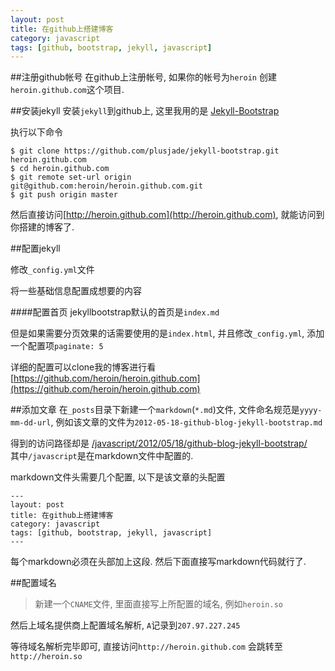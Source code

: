 ```yaml
---
layout: post
title: 在github上搭建博客
category: javascript
tags: [github, bootstrap, jekyll, javascript]
---
```


##注册github帐号
在github上注册帐号, 如果你的帐号为`heroin`
创建`heroin.github.com`这个项目.


##安装jekyll
安装`jekyll`到github上, 这里我用的是
[Jekyll-Bootstrap](http://jekyllbootstrap.com/)

执行以下命令

    $ git clone https://github.com/plusjade/jekyll-bootstrap.git heroin.github.com
    $ cd heroin.github.com
    $ git remote set-url origin git@github.com:heroin/heroin.github.com.git
    $ git push origin master

然后直接访问[http://heroin.github.com](http://heroin.github.com), 就能访问到你搭建的博客了.


##配置jekyll

修改`_config.yml`文件

将一些基础信息配置成想要的内容

####配置首页
jekyllbootstrap默认的首页是`index.md`

但是如果需要分页效果的话需要使用的是`index.html`, 并且修改`_config.yml`, 添加一个配置项`paginate: 5`

详细的配置可以clone我的博客进行看[https://github.com/heroin/heroin.github.com](https://github.com/heroin/heroin.github.com)

##添加文章
在`_posts`目录下新建一个`markdown`(`*.md`)文件,
文件命名规范是`yyyy-mm-dd-url`, 例如该文章的文件为`2012-05-18-github-blog-jekyll-bootstrap.md`

得到的访问路径却是
[/javascript/2012/05/18/github-blog-jekyll-bootstrap/](/javascript/2012/05/18/github-blog-jekyll-bootstrap/)  
其中`/javascript`是在markdown文件中配置的.

markdown文件头需要几个配置, 以下是该文章的头配置

    ---
    layout: post
    title: 在github上搭建博客
    category: javascript
    tags: [github, bootstrap, jekyll, javascript]
    ---

每个markdown必须在头部加上这段. 然后下面直接写markdown代码就行了.

##配置域名
> 新建一个`CNAME`文件, 里面直接写上所配置的域名, 例如`heroin.so`

然后上域名提供商上配置域名解析, `A`记录到`207.97.227.245`

等待域名解析完毕即可, 直接访问`http://heroin.github.com` 会跳转至 `http://heroin.so`
